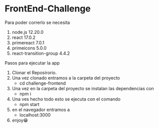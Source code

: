 # FrontEnd-Challenge

Para poder correrlo se necesita
1. node.js 12.20.0
2. react 17.0.2
3. primereact 7.0.1
4. primeicons 5.0.0
5. react-transition-group 4.4.2


Pasos para ejecutar la app 


1. Clonar el Reposirorio.
2. Una vez clonado entramos a la carpeta del proyecto
    - cd challenge-frontend
3. Una vez en la carpeta del proyecto se instalan las dependencias con
    - npm i
4. Una ves hecho todo esto se ejecuta con el comando 
    - npm start
5. en el navegador entramos a
    - localhost:3000
6. enjoy😁
